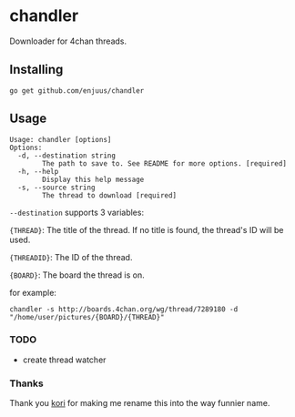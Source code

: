 # chandler

Downloader for 4chan threads.

## Installing

`go get github.com/enjuus/chandler`


## Usage

```
Usage: chandler [options]
Options:
  -d, --destination string
        The path to save to. See README for more options. [required]
  -h, --help
        Display this help message
  -s, --source string
        The thread to download [required]
```

`--destination` supports 3 variables:

`{THREAD}`: The title of the thread. If no title is found, the thread's ID will be used.

`{THREADID}`: The ID of the thread.

`{BOARD}`: The board the thread is on.


for example:

`chandler -s http://boards.4chan.org/wg/thread/7289180 -d "/home/user/pictures/{BOARD}/{THREAD}"`


### TODO

- create thread watcher

### Thanks

Thank you [kori](https://github.com/kori) for making me rename this into the way funnier name.
